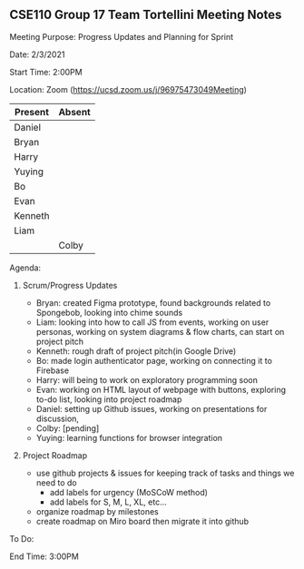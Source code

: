 ## CSE110 Group 17 Team Tortellini Meeting Notes

Meeting Purpose: Progress Updates and Planning for Sprint

Date: 2/3/2021

Start Time: 2:00PM

Location: Zoom (https://ucsd.zoom.us/j/96975473049Meeting) 

|  Present |  Absent  |
| -------- | -------- |
|  Daniel  |          |
|  Bryan   |          |         
|  Harry   |          |         
|  Yuying  |          |         
|  Bo      |          |         
|  Evan    |          |         
|  Kenneth |          |         
|  Liam    |          |         
|          |  Colby   |         

Agenda:
1. Scrum/Progress Updates
   * Bryan: created Figma prototype, found backgrounds related to Spongebob, looking into chime sounds
   * Liam: looking into how to call JS from events, working on user personas, working on system diagrams & flow charts, can start on project pitch
   * Kenneth: rough draft of project pitch(in Google Drive) 
   * Bo: made login authenticator page, working on connecting it to Firebase
   * Harry: will being to work on exploratory programming soon
   * Evan: working on HTML layout of webpage with buttons, exploring to-do list, looking into project roadmap
   * Daniel: setting up Github issues, working on presentations for discussion,
   * Colby: [pending]
   * Yuying: learning functions for browser integration

2. Project Roadmap
   * use github projects & issues for keeping track of tasks and things we need to do
     * add labels for urgency (MoSCoW method)
     * add labels for S, M, L, XL, etc...
   * organize roadmap by milestones
   * create roadmap on Miro board then migrate it into github

To Do:

End Time: 3:00PM